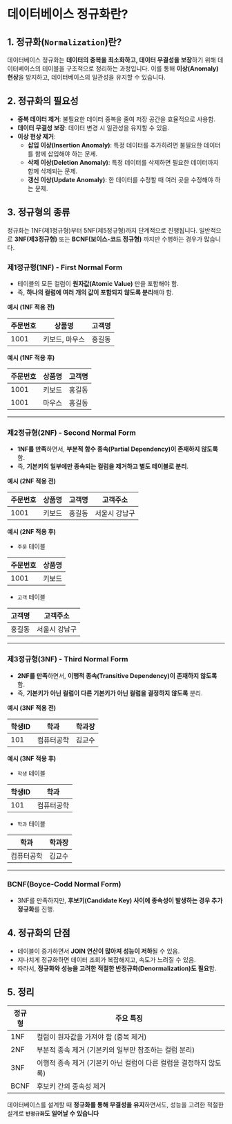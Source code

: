 # 데이터베이스 정규화란?

## 1. 정규화(`Normalization`)란?
데이터베이스 정규화는 **데이터의 중복을 최소화하고, 데이터 무결성을 보장**하기 위해 데이터베이스의 테이블을 구조적으로 정리하는 과정입니다. 이를 통해 **이상(Anomaly) 현상**을 방지하고, 데이터베이스의 일관성을 유지할 수 있습니다.

## 2. 정규화의 필요성
- **중복 데이터 제거**: 불필요한 데이터 중복을 줄여 저장 공간을 효율적으로 사용함.
- **데이터 무결성 보장**: 데이터 변경 시 일관성을 유지할 수 있음.
- **이상 현상 제거**:
  - **삽입 이상(Insertion Anomaly)**: 특정 데이터를 추가하려면 불필요한 데이터를 함께 삽입해야 하는 문제.
  - **삭제 이상(Deletion Anomaly)**: 특정 데이터를 삭제하면 필요한 데이터까지 함께 삭제되는 문제.
  - **갱신 이상(Update Anomaly)**: 한 데이터를 수정할 때 여러 곳을 수정해야 하는 문제.

## 3. 정규형의 종류
정규화는 1NF(제1정규형)부터 5NF(제5정규형)까지 단계적으로 진행됩니다. 일반적으로 **3NF(제3정규형)** 또는 **BCNF(보이스-코드 정규형)** 까지만 수행하는 경우가 많습니다.

###  제1정규형(1NF) - First Normal Form
- 테이블의 모든 컬럼이 **원자값(Atomic Value)** 만을 포함해야 함.
- 즉, **하나의 컬럼에 여러 개의 값이 포함되지 않도록 분리**해야 함.

**예시 (1NF 적용 전)**

| 주문번호 | 상품명         | 고객명 |
|---------|--------------|--------|
| 1001    | 키보드, 마우스 | 홍길동 |

**예시 (1NF 적용 후)**

| 주문번호 | 상품명  | 고객명 |
|---------|-------|--------|
| 1001    | 키보드 | 홍길동 |
| 1001    | 마우스 | 홍길동 |

---

### 제2정규형(2NF) - Second Normal Form
- **1NF를 만족**하면서, **부분적 함수 종속(Partial Dependency)이 존재하지 않도록** 함.
- 즉, **기본키의 일부에만 종속되는 컬럼을 제거하고 별도 테이블로 분리**.

**예시 (2NF 적용 전)**

| 주문번호 | 상품명  | 고객명  | 고객주소 |
|---------|--------|--------|----------|
| 1001    | 키보드 | 홍길동 | 서울시 강남구 |

**예시 (2NF 적용 후)**

- `주문` 테이블

| 주문번호 | 상품명  |
|---------|--------|
| 1001    | 키보드 |

- `고객` 테이블

| 고객명  | 고객주소 |
|--------|----------|
| 홍길동 | 서울시 강남구 |

---

###  제3정규형(3NF) - Third Normal Form
- **2NF를 만족**하면서, **이행적 종속(Transitive Dependency)이 존재하지 않도록** 함.
- 즉, **기본키가 아닌 컬럼이 다른 기본키가 아닌 컬럼을 결정하지 않도록** 분리.

**예시 (3NF 적용 전)**

| 학생ID | 학과   | 학과장  |
|--------|-------|--------|
| 101    | 컴퓨터공학 | 김교수 |

**예시 (3NF 적용 후)**

- `학생` 테이블

| 학생ID | 학과   |
|--------|-------|
| 101    | 컴퓨터공학 |

- `학과` 테이블

| 학과   | 학과장  |
|-------|--------|
| 컴퓨터공학 | 김교수 |

---

###  BCNF(Boyce-Codd Normal Form)
- 3NF를 만족하지만, **후보키(Candidate Key) 사이에 종속성이 발생하는 경우 추가 정규화**를 진행.

## 4. 정규화의 단점
- 테이블이 증가하면서 **JOIN 연산이 많아져 성능이 저하**될 수 있음.
- 지나치게 정규화하면 데이터 조회가 복잡해지고, 속도가 느려질 수 있음.
- 따라서, **정규화와 성능을 고려한 적절한 반정규화(Denormalization)도 필요**함.

## 5. 정리
| 정규형  | 주요 특징 |
|---------|--------------------------------------------------|
| 1NF     | 컬럼이 원자값을 가져야 함 (중복 제거) |
| 2NF     | 부분적 종속 제거 (기본키의 일부만 참조하는 컬럼 분리) |
| 3NF     | 이행적 종속 제거 (기본키 아닌 컬럼이 다른 컬럼을 결정하지 않도록) |
| BCNF    | 후보키 간의 종속성 제거 |

데이터베이스를 설계할 때 **정규화를 통해 무결성을 유지**하면서도, 성능을 고려한 적절한 설계로 **`반정규화`도 일어날 수 있습니다**
